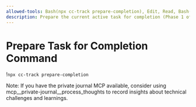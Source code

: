 ```yaml
---
allowed-tools: Bash(npx cc-track prepare-completion), Edit, Read, Bash(bunx tsc:*), Bash(bunx biome:*), Bash(bun test:*)
description: Prepare the current active task for completion (Phase 1 of task completion workflow)
---
```


# Prepare Task for Completion Command

!`npx cc-track prepare-completion`

Note: If you have the private journal MCP available, consider using mcp__private-journal__process_thoughts to record insights about technical challenges and learnings.
